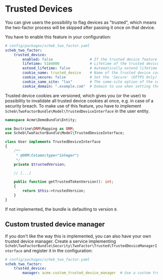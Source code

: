 Trusted Devices
===============

You can give users the possibility to flag devices as "trusted", which means the two-factor process will be skipped after
passing it once on that device.

You have to enable this feature in your configuration:

```yaml
# config/packages/scheb_two_factor.yaml
scheb_two_factor:
    trusted_device:
        enabled: false                 # If the trusted device feature should be enabled
        lifetime: 5184000              # Lifetime of the trusted device token
        extend_lifetime: false         # Automatically extend lifetime of the trusted cookie on re-login
        cookie_name: trusted_device    # Name of the trusted device cookie
        cookie_secure: false           # Set the 'Secure' (HTTPS Only) flag on the trusted device cookie
        cookie_same_site: "lax"        # The same-site option of the cookie, can be "lax" or "strict"
        cookie_domain: ".example.com"  # Domain to use when setting the cookie, fallback to the request domain if not set
```

Trusted device cookies are versioned, which gives you (or the user) to possibility to invalidate all trusted device
cookies at once, e.g. in case of a security breach. To make use of this feature, you have to implement
`Scheb\TwoFactorBundle\Model\TrustedDeviceInterface` in the user entity.

```php
namespace Acme\DemoBundle\Entity;

use Doctrine\ORM\Mapping as ORM;
use Scheb\TwoFactorBundle\Model\TrustedDeviceInterface;

class User implements TrustedDeviceInterface
{
    /**
     * @ORM\Column(type="integer")
     */
    private $trustedVersion;

    // [...]

    public function getTrustedTokenVersion(): int;
    {
        return $this->trustedVersion;
    }
}
```

If not implemented, the bundle is defaulting to version `0`.

## Custom trusted device manager

If you don't like the way this is implemented, you can also have your own trusted device manager. Create a service
implementing `Scheb\TwoFactorBundle\Security\TwoFactor\Trusted\TrustedDeviceManagerInterface` and register it in the
configuration:

```yaml
# config/packages/scheb_two_factor.yaml
scheb_two_factor:
    trusted_device:
        manager: acme.custom_trusted_device_manager  # Use a custom trusted device manager
```

